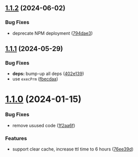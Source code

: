 ## [1.1.2](https://github.com/Avivbens/alfred-search-bookmark/compare/v1.1.1...v1.1.2) (2024-06-02)


### Bug Fixes

* deprecate NPM deployment ([794dae3](https://github.com/Avivbens/alfred-search-bookmark/commit/794dae34b4483dfdbe45ef4f190784db02392643))

## [1.1.1](https://github.com/Avivbens/alfred-search-bookmark/compare/v1.1.0...v1.1.1) (2024-05-29)


### Bug Fixes

* **deps:** bump-up all deps ([402e139](https://github.com/Avivbens/alfred-search-bookmark/commit/402e139a5c2688c3579f144efe7cacce2200f56e))
* use `execPrm` ([fbecdaa](https://github.com/Avivbens/alfred-search-bookmark/commit/fbecdaa44f142ea5178418b68ce8ab3e8713da8f))

# [1.1.0](https://github.com/Avivbens/alfred-search-bookmark/compare/v1.0.6...v1.1.0) (2024-01-15)


### Bug Fixes

* remove usused code ([1f2aa6f](https://github.com/Avivbens/alfred-search-bookmark/commit/1f2aa6f0622353fc542f3df24b0a542d9d4a1fd7))


### Features

* support clear cache, increase ttl time to 6 hours ([76ee39d](https://github.com/Avivbens/alfred-search-bookmark/commit/76ee39df0bbd0bc85fbb5df8337aed46b62fb2af))
